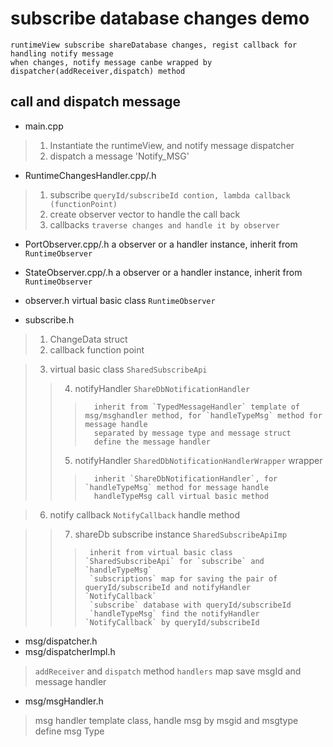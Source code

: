 # subscribe database changes demo

```
runtimeView subscribe shareDatabase changes, regist callback for handling notify message
when changes, notify message canbe wrapped by dispatcher(addReceiver,dispatch) method
```

## call and dispatch message
 * main.cpp
> 1. Instantiate the runtimeView, and notify message dispatcher
> 2. dispatch a message \'Notify_MSG\'


 * RuntimeChangesHandler.cpp/.h
> 1. subscribe `queryId/subscribeId contion, lambda callback (functionPoint)`
> 2. create observer vector to handle the call back
> 3. callbacks `traverse changes and handle it by observer`


 * PortObserver.cpp/.h
 a observer or a handler instance, inherit from `RuntimeObserver`
 * StateObserver.cpp/.h
 a observer or a handler instance, inherit from `RuntimeObserver`
 
 
 * observer.h
 virtual basic class `RuntimeObserver`
 
 
 * subscribe.h
> 1. ChangeData struct
> 2. callback function point

> 3. virtual basic class `SharedSubscribeApi`
>>  4. notifyHandler `ShareDbNotificationHandler`
>>>       inherit from `TypedMessageHandler` template of msg/msghandler method, for `handleTypeMsg` method for message handle
>>>       separated by message type and message struct
>>>       define the message handler
>>  5. notifyHandler `SharedDbNotificationHandlerWrapper` wrapper
>>>       inherit `ShareDbNotificationHandler`, for `handleTypeMsg` method for message handle
>>>       handleTypeMsg call virtual basic method

> 6. notify callback `NotifyCallback`
     handle method

>>  7. shareDb subscribe instance `SharedSubscribeApiImp`
>>>      inherit from virtual basic class `SharedSubscribeApi` for `subscribe` and `handleTypeMsg`
>>>      `subscriptions` map for saving the pair of queryId/subscribeId and notifyHandler `NotifyCallback`
>>>      `subscribe` database with queryId/subscribeId
>>>      `handleTypeMsg` find the notifyHandler `NotifyCallback` by queryId/subscribeId
 
 
 * msg/dispatcher.h
 * msg/dispatcherImpl.h
>  `addReceiver` and `dispatch` method
>  `handlers` map save msgId and message handler


 * msg/msgHandler.h
>  msg handler template class, handle msg by msgid and msgtype
>  define msg Type
